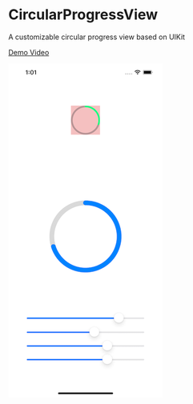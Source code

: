 # CircularProgressView
A customizable circular progress view based on UIKit

[Demo Video](https://github.com/SylvainRX/CircularProgressView/blob/main/Demo.mov)

![CircularProgressView](https://github.com/SylvainRX/CircularProgressView/blob/main/Screenshot.png)
